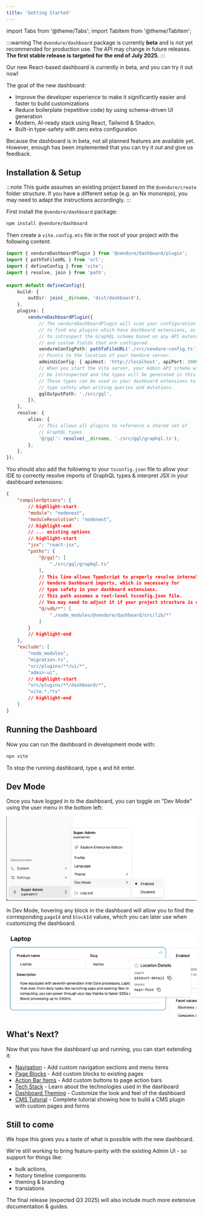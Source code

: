 ```yaml
---
title: 'Getting Started'
---
```


import Tabs from '@theme/Tabs';
import TabItem from '@theme/TabItem';

:::warning
The `@vendure/dashboard` package is currently **beta** and is not yet recommended for production use. The API may change in future releases. **The first stable release is targeted for the end of July 2025.**
:::

Our new React-based dashboard is currently in beta, and you can try it out now!

The goal of the new dashboard:

- Improve the developer experience to make it significantly easier and faster to build customizations
- Reduce boilerplate (repetitive code) by using schema-driven UI generation
- Modern, AI-ready stack using React, Tailwind & Shadcn.
- Built-in type-safety with zero extra configuration

Because the dashboard is in beta, not all planned features are available yet. However, enough has been implemented that
you can try it out and give us feedback.

## Installation & Setup

:::note
This guide assumes an existing project based on the `@vendure/create` folder structure.
If you have a different setup (e.g. an Nx monorepo), you may need to adapt the instructions accordingly.
:::

First install the `@vendure/dashboard` package:

```bash
npm install @vendure/dashboard
```

Then create a `vite.config.mts` file in the root of your project with the following content:

```ts title="vite.config.mts"
import { vendureDashboardPlugin } from '@vendure/dashboard/plugin';
import { pathToFileURL } from 'url';
import { defineConfig } from 'vite';
import { resolve, join } from 'path';

export default defineConfig({
    build: {
        outDir: join(__dirname, 'dist/dashboard'),
    },
    plugins: [
        vendureDashboardPlugin({
            // The vendureDashboardPlugin will scan your configuration in order
            // to find any plugins which have dashboard extensions, as well as
            // to introspect the GraphQL schema based on any API extensions
            // and custom fields that are configured.
            vendureConfigPath: pathToFileURL('./src/vendure-config.ts'),
            // Points to the location of your Vendure server.
            adminUiConfig: { apiHost: 'http://localhost', apiPort: 3000 },
            // When you start the Vite server, your Admin API schema will
            // be introspected and the types will be generated in this location.
            // These types can be used in your dashboard extensions to provide
            // type safety when writing queries and mutations.
            gqlOutputPath: './src/gql',
        }),
    ],
    resolve: {
        alias: {
            // This allows all plugins to reference a shared set of
            // GraphQL types.
            '@/gql': resolve(__dirname, './src/gql/graphql.ts'),
        },
    },
});
```

You should also add the following to your `tsconfig.json` file to allow your IDE
to correctly resolve imports of GraphQL types & interpret JSX in your dashboard extensions:

```json title="tsconfig.json"
{
    "compilerOptions": {
        // highlight-start
        "module": "nodenext",
        "moduleResolution": "nodenext",
        // highlight-end
        // ... existing options
        // highlight-start
        "jsx": "react-jsx",
        "paths": {
            "@/gql": [
                "./src/gql/graphql.ts"
            ],
            // This line allows TypeScript to properly resolve internal
            // Vendure Dashboard imports, which is necessary for
            // type safety in your dashboard extensions.
            // This path assumes a root-level tsconfig.json file.
            // You may need to adjust it if your project structure is different.
            "@/vdb/*": [
                "./node_modules/@vendure/dashboard/src/lib/*"
            ]
        }
        // highlight-end
    },
    "exclude": [
        "node_modules",
        "migration.ts",
        "src/plugins/**/ui/*",
        "admin-ui",
        // highlight-start
        "src/plugins/**/dashboard/*",
        "vite.*.*ts"
        // highlight-end
    ]
}
```

## Running the Dashboard

Now you can run the dashboard in development mode with:

```bash
npx vite
```

To stop the running dashboard, type `q` and hit enter.

## Dev Mode

Once you have logged in to the dashboard, you can toggle on "Dev Mode" using the user menu in the bottom left:

![Dev Mode](./dev-mode.webp)

In Dev Mode, hovering any block in the dashboard will allow you to find the corresponding `pageId` and `blockId` values,
which you can later use when customizing the dashboard.

![Finding the location ids](./location-id.webp)

## What's Next?

Now that you have the dashboard up and running, you can start extending it:

- [Navigation](/guides/extending-the-dashboard/navigation/) - Add custom navigation sections and menu items
- [Page Blocks](/guides/extending-the-dashboard/page-blocks/) - Add custom blocks to existing pages
- [Action Bar Items](/guides/extending-the-dashboard/action-bar-items/) - Add custom buttons to page action bars
- [Tech Stack](/guides/extending-the-dashboard/tech-stack/) - Learn about the technologies used in the dashboard
- [Dashboard Theming](/guides/extending-the-dashboard/theming) - Customize the look and feel of the dashboard
- [CMS Tutorial](/guides/extending-the-dashboard/cms-tutorial/) - Complete tutorial showing how to build a CMS plugin with custom pages and forms

## Still to come

We hope this gives you a taste of what is possible with the new dashboard.

We're still working to bring feature-parity with the existing Admin UI - so support for things like:

- bulk actions,
- history timeline components
- theming & branding
- translations

The final release (expected Q3 2025) will also include much more extensive documentation & guides.
